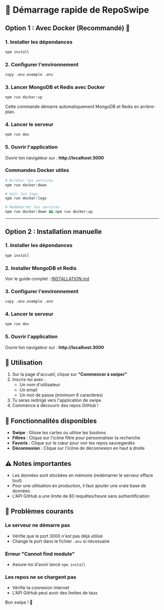 # 🚀 Démarrage rapide de RepoSwipe

## Option 1 : Avec Docker (Recommandé) 🐳

### 1. Installer les dépendances
```bash
npm install
```

### 2. Configurer l'environnement
```bash
copy .env.exemple .env
```

### 3. Lancer MongoDB et Redis avec Docker
```bash
npm run docker:up
```

Cette commande démarre automatiquement MongoDB et Redis en arrière-plan.

### 4. Lancer le serveur
```bash
npm run dev
```

### 5. Ouvrir l'application
Ouvre ton navigateur sur : **http://localhost:3000**

### Commandes Docker utiles
```bash
# Arrêter les services
npm run docker:down

# Voir les logs
npm run docker:logs

# Redémarrer les services
npm run docker:down && npm run docker:up
```

---

## Option 2 : Installation manuelle

### 1. Installer les dépendances
```bash
npm install
```

### 2. Installer MongoDB et Redis
Voir le guide complet : [INSTALLATION.md](INSTALLATION.md)

### 3. Configurer l'environnement
```bash
copy .env.exemple .env
```

### 4. Lancer le serveur
```bash
npm run dev
```

### 5. Ouvrir l'application
Ouvre ton navigateur sur : **http://localhost:3000**

## 🎯 Utilisation

1. Sur la page d'accueil, clique sur **"Commencer à swiper"**
2. Inscris-toi avec :
   - Un nom d'utilisateur
   - Un email
   - Un mot de passe (minimum 6 caractères)
3. Tu seras redirigé vers l'application de swipe
4. Commence à découvrir des repos GitHub !

## 🔑 Fonctionnalités disponibles

- **Swipe** : Glisse les cartes ou utilise les boutons
- **Filtres** : Clique sur l'icône filtre pour personnaliser ta recherche
- **Favoris** : Clique sur le cœur pour voir tes repos sauvegardés
- **Déconnexion** : Clique sur l'icône de déconnexion en haut à droite

## ⚠️ Notes importantes

- Les données sont stockées en mémoire (redémarrer le serveur efface tout)
- Pour une utilisation en production, il faut ajouter une vraie base de données
- L'API GitHub a une limite de 60 requêtes/heure sans authentification

## 🐛 Problèmes courants

### Le serveur ne démarre pas
- Vérifie que le port 3000 n'est pas déjà utilisé
- Change le port dans le fichier `.env` si nécessaire

### Erreur "Cannot find module"
- Assure-toi d'avoir lancé `npm install`

### Les repos ne se chargent pas
- Vérifie ta connexion internet
- L'API GitHub peut avoir des limites de taux

Bon swipe ! 🎉
